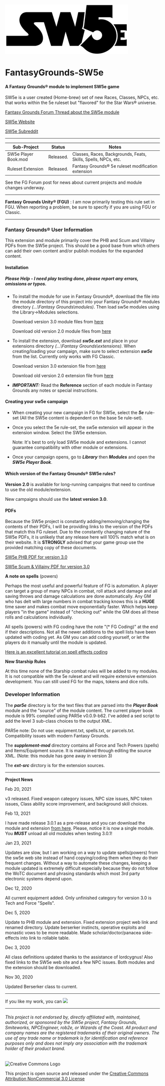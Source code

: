 ![alt text](https://github.com/BeeGrinder/FantasyGrounds-SW5e/blob/master/SW5EBW.png "SW5e")
# FantasyGrounds-SW5e
#### A Fantasy Grounds&reg; module to implement SW5e game

SW5e is a user created (Home-brew) set of new Races, Classes, NPCs, etc. that works within the 5e ruleset but "flavored" for the Star Wars&reg; universe.

[Fantasy Grounds Forum Thread about the SW5e module](https://www.fantasygrounds.com/forums/showthread.php?47628-SW5e-a-star-wars-home-brew-on-the-5e-rule-set)

[SW5e Website](https://sw5e.com/)

[SW5e Subreddit](https://www.reddit.com/r/sw5e/)

---

|Sub-Project | Status | Notes |
| --- | --- | -- |
|SW5e Player Book.mod | Released. | Classes, Races, Backgrounds, Feats, Skills, Spells, NPCs, etc.|
|Ruleset Extension | Released. | Fantasy Grounds&reg; 5e ruleset modification extension |

See the FG Forum post for news about current projects and module changes underway.

---

__Fantasy Grounds Unity&reg; (FGU)__ : I am now primarily testing this rule set in FGU.  When reporting a problem, be sure to specify if you are using FGU or Classic.

---

### Fantasy Grounds&reg; User Information

This extension and module primarily cover the PHB and Scum and Villainy PDFs from the SW5e project.  This should be a good base from which others can add their own content and/or publish modules for the expanded content.

#### Installation
##### Please Help - I need play testing done, please report any errors, omissions or typos.

* To install the module for use in Fantasy Grounds&reg;, download the file into the module directory of this project into your Fantasy Grounds&reg; modules directory *(...\Fantasy Grounds\modules)*.  Then load sw5e modules using the Library->Modules selections.

   Download version 3.0 module files from [here](https://github.com/BeeGrinder/FantasyGrounds-SW5e/releases/tag/v3.0.5)

   Download old version 2.0 module files from [here](https://github.com/BeeGrinder/FantasyGrounds-SW5e/releases/tag/2.0.0)

* To install the extension, download *__sw5e.ext__* and place in your extensions directory *(...\Fantasy Grounds\extensions)*. When creating/loading your campaign, make sure to select extension *__sw5e__* from the list.  Currently only works with FG Classic.

   Download version 3.0 extension file from [here](https://github.com/BeeGrinder/FantasyGrounds-SW5e/releases/tag/v3.0.5)

   Download old version 2.0 extension file from [here](https://github.com/BeeGrinder/FantasyGrounds-SW5e/releases/tag/2.0.0)

* __*IMPORTANT:*__ Read the __Reference__ section of each module in Fantasy Grounds any notes or special instructions.

#### Creating your sw5e campaign

* When creating your new campaign in FG for SW5e, select the *__5e__* rule-set (All the SW5e content is dependent on the base 5e rule-set).
* Once you select the 5e rule-set, the sw5e extension will appear in the extension window.  Select the SW5e extension.

  Note: It's best to only load SW5e module and extensions. I cannot guarantee compatibility with other module or extensions.
* Once your campaign opens, go to *__Library__* then *__Modules__* and open the *__SW5e Player Book__*.

#### Which version of the Fantasy Grounds&reg; SW5e rules?

__Version 2.0__ is available for long-running campaigns that need to continue to use the old module/extension.  

New campaigns should use the __latest version 3.0__.

#### PDFs

Because the SW5e project is constantly adding/removing/changing the contents of their PDFs, I will be providing links to the version of the PDFs that match this FG ruleset.
Due to the constantly changing nature of the SW5e PDFs, it is unlikely that any release here will 100% match what is on their website. It is __STRONGLY__ advised that your game group use the provided matching copy of these documents.

[SW5e PHB PDF for version 3.0](https://mega.nz/file/2IEH1awA#NvlThnx4ZwxsvWNkpcIxXLDn5WfCRVV3hPKKeSsbXaE)

[SW5e Scum & Villainy PDF for version 3.0](https://mega.nz/file/TM8kVYaa#YcHsUUW5fi0CitCX_hQ1cXMLhZpqdKubP_PwCWzLvk4)

__A note on spells__ (powers)

Perhaps the most useful and powerful feature of FG is automation.  A player can target a group of many NPCs in combat, roll attack and damage and all saving throws and damage calculations are done automatically.  Any GM who has delt with large numbers in combat tracking knows this is a __HUGE__ time saver and makes combat move exponentially faster.  Which helps keep players "in the game" instead of "checking out" while the GM does all these rolls and calculations individually.

All spells (powers) with FG coding have the note "(* FG Coding)" at the end if their descriptions.  Not all the newer additions to the spell lists have been updated with coding yet.  As GM you can add coding yourself, or let the players do it manually until the module is updated. 

[Here is an excellent tutorial on spell effects coding](https://fantasygroundsunity.atlassian.net/wiki/spaces/FGCP/pages/996642031/5E+Effects+for+Advanced+Automation)

__New Starship Rules__

At this time none of the Starship combat rules will be added to my modules.  It is not compatible with the 5e ruleset and will require extensive extension development.  You can still used FG for the maps, tokens and dice rolls.

### Developer Information

The *__par5e__* directory is for the text files that are parsed into the *__Player Book__* module and the "source" of the module content. The current player book module is 99% compiled using PAR5e v0.0.9-b62.  I've added a sed script to add the level 3 sub-class choices to the output XML.

PAR5e note: Do not use: equipment.txt, spells.txt, or parcels.txt.  Compatibility issues with modern Fantasy Grounds.

The *__supplement-mod__* directory contains all Force and Tech Powers (spells) and Items/Equipment source.  It is maintained through editing the source XML. (Note: this module has gone away in version 3)

The *__ext-src__* dirctory is for the extension sources.

---

__Project News__

Feb 20, 2021

v3 released.  Fixed weapon category issues, NPC size issues, NPC token issues, Class ability score improvement, and background skill choices.

Feb 13, 2021

I have made release 3.0.1 as a pre-release and you can download the module and extension [from here](https://github.com/BeeGrinder/FantasyGrounds-SW5e/releases/tag/v3.0.1).  Please, notice it is now a single module.  You *__MUST__* unload all old modules when testing 3.0.1!

Jan 23, 2021

Updates are slow, but I am working on a way to update spells(powers) from the sw5e web site instead of hand copying/coding them when they do their frequent changes.  Without a way to automate these changes, keeping a module updated is extremely difficult especially because they do not follow the WoTC document and phrasing standards which most 3rd party electronic systems depend upon.

Dec 12, 2020

All current equipment added.  Only unfinished category for version 3.0 is Tech and Force "Spells".

Dec 5, 2020

Update to PHB module and extension. Fixed extension project web link and renamed directory. Update berserker instincts, operative exploits and monastic vows to be more readable.  Made scholar/doctor/panacea side-effects into link to rollable table.

Dec 3, 2020

All class definitions updated thanks to the assistance of lordcygnus! Also fixed links to the SW5e web site and a few NPC issues.  Both modules and the extension should be downloaded.

Nov 30, 2020

Updated Berserker class to current.

---
If you like my work, you can [<img src="https://cdn.buymeacoffee.com/buttons/v2/default-yellow.png">](https://www.buymeacoffee.com/BeeGrinder)

---
###### This project is not endorsed by, directly affiliated with, maintained, authorized, or sponsored by the SW5e project, Fantasy Grounds, Smiteworks, NPCEngineer, rob2e, or Wizards of the Coast. All product and company names are the registered trademarks of their original owners. The use of any trade name or trademark is for identification and reference purposes only and does not imply any association with the trademark holder of their product brand.
![Creative Commons Logo](https://i.creativecommons.org/l/by-nc/3.0/us/88x31.png)

This project is open source and released under the [Creative Commons Attribution NonCommercial 3.0 License](http://creativecommons.org/licenses/by-nc/3.0/us/)
